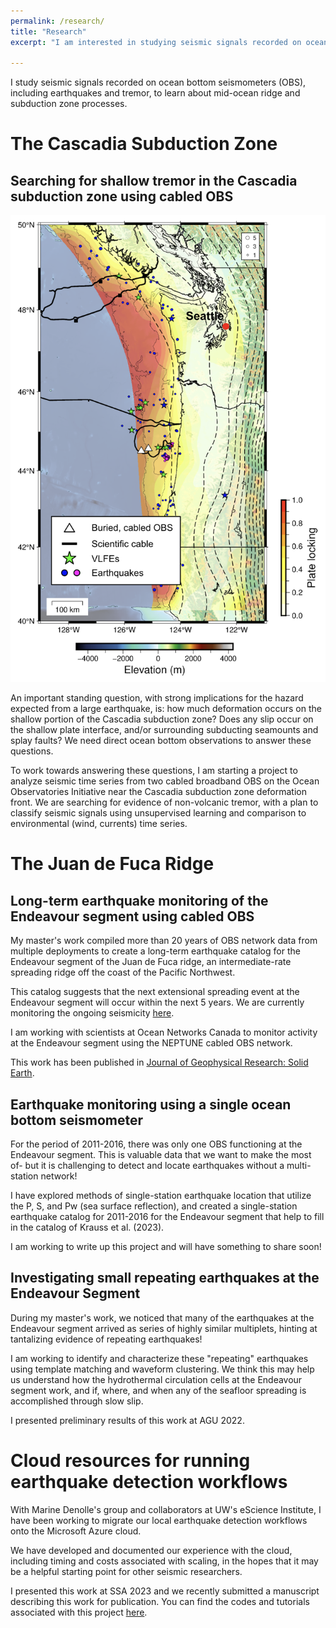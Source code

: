 ```yaml
---
permalink: /research/
title: "Research"
excerpt: "I am interested in studying seismic signals recorded on ocean bottom seismometers (OBS), including earthquakes and tremor, to learn about mid-ocean ridge and subduction zone processes."

---
```


I study seismic signals recorded on ocean bottom seismometers (OBS), including earthquakes and tremor, to learn about mid-ocean ridge and subduction zone processes.

# The Cascadia Subduction Zone

## Searching for shallow tremor in the Cascadia subduction zone using cabled OBS

![CSZ](CSZ_websitefigure.jpeg)

An important standing question, with strong implications for the hazard expected from a large earthquake, is: how much deformation occurs on the shallow portion of the Cascadia subduction zone? Does any slip occur on the shallow plate interface, and/or surrounding subducting seamounts and splay faults? We need direct ocean bottom observations to answer these questions.

To work towards answering these questions, I am starting a project to analyze seismic time series from two cabled broadband OBS on the Ocean Observatories Initiative near the Cascadia subduction zone deformation front. We are searching for evidence of non-volcanic tremor, with a plan to classify seismic signals using unsupervised learning and comparison to environmental (wind, currents) time series. 

# The Juan de Fuca Ridge

## Long-term earthquake monitoring of the Endeavour segment using cabled OBS

My master's work compiled more than 20 years of OBS network data from multiple deployments to create a long-term earthquake catalog for the Endeavour segment of the Juan de Fuca ridge, an intermediate-rate spreading ridge off the coast of the Pacific Northwest. 

This catalog suggests that the next extensional spreading event at the Endeavour segment will occur within the next 5 years. We are currently monitoring the ongoing seismicity [here](endeavour.ocean.washington.edu). 

I am working with scientists at Ocean Networks Canada to monitor activity at the Endeavour segment using the NEPTUNE cabled OBS network.

This work has been published in [Journal of Geophysical Research: Solid Earth](https://agupubs.onlinelibrary.wiley.com/doi/full/10.1029/2022JB025662).

## Earthquake monitoring using a single ocean bottom seismometer

For the period of 2011-2016, there was only one OBS functioning at the Endeavour segment. This is valuable data that we want to make the most of- but it is challenging to detect and locate earthquakes without a multi-station network!

I have explored methods of single-station earthquake location that utilize the P, S, and Pw (sea surface reflection), and created a single-station earthquake catalog for 2011-2016 for the Endeavour segment that help to fill in the catalog of Krauss et al. (2023).

I am working to write up this project and will have something to share soon!

## Investigating small repeating earthquakes at the Endeavour Segment

During my master's work, we noticed that many of the earthquakes at the Endeavour segment arrived as series of highly similar multiplets, hinting at tantalizing evidence of repeating earthquakes! 

I am working to identify and characterize these "repeating" earthquakes using template matching and waveform clustering. We think this may help us understand how the hydrothermal circulation cells at the Endeavour segment work, and if, where, and when any of the seafloor spreading is accomplished through slow slip. 

I presented preliminary results of this work at AGU 2022. 

# Cloud resources for running earthquake detection workflows

With Marine Denolle's group and collaborators at UW's eScience Institute, I have been working to migrate our local earthquake detection workflows onto the Microsoft Azure cloud. 

We have developed and documented our experience with the cloud, including timing and costs associated with scaling, in the hopes that it may be a helpful starting point for other seismic researchers.

I presented this work at SSA 2023 and we recently submitted a manuscript describing this work for publication.
You can find the codes and tutorials associated with this project [here](https://github.com/Denolle-Lab/seismicloud/tree/main). 

